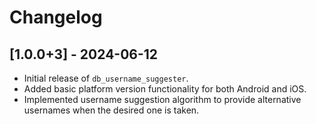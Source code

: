 # Changelog

## [1.0.0+3] - 2024-06-12
- Initial release of `db_username_suggester`.
- Added basic platform version functionality for both Android and iOS.
- Implemented username suggestion algorithm to provide alternative usernames when the desired one is taken.